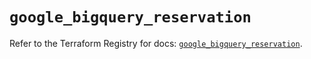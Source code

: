 # `google_bigquery_reservation`

Refer to the Terraform Registry for docs: [`google_bigquery_reservation`](https://registry.terraform.io/providers/hashicorp/google/6.26.0/docs/resources/bigquery_reservation).
